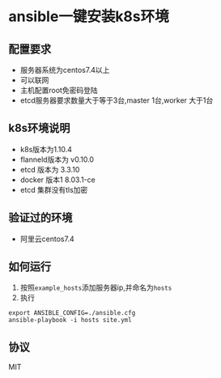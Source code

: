 # ansible一键安装k8s环境

## 配置要求
* 服务器系统为centos7.4以上
* 可以联网
* 主机配置root免密码登陆
* etcd服务器要求数量大于等于3台,master 1台,worker 大于1台

## k8s环境说明
* k8s版本为1.10.4
* flanneld版本为 v0.10.0
* etcd 版本为 3.3.10 
* docker 版本1 8.03.1-ce
* etcd 集群没有tls加密

## 验证过的环境
* 阿里云centos7.4

## 如何运行

1. 按照```example_hosts```添加服务器ip,并命名为```hosts```
2. 执行
```
export ANSIBLE_CONFIG=./ansible.cfg
ansible-playbook -i hosts site.yml
```

## 协议
MIT
